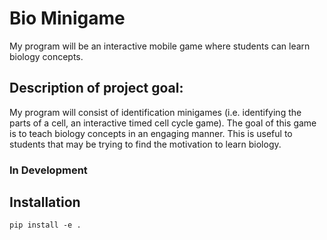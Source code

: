 # Bio Minigame
My program will be an interactive mobile game where students can learn biology concepts.

## Description of project goal:
My program will consist of identification minigames (i.e. identifying the parts of a cell, an interactive timed cell cycle game). The goal of this game is to teach biology concepts in an engaging manner. This is useful to students that may be trying to find the motivation to learn biology.

### In Development
## Installation
```pip install -e .```
